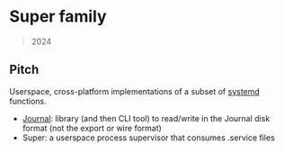 # Super family

> 2024

## Pitch

Userspace, cross-platform implementations of a subset of [systemd](https://systemd.io) functions.

- [Journal](https://github.com/passcod/journald-format): library (and then CLI tool) to read/write in the Journal disk format (not the export or wire format)
- Super: a userspace process supervisor that consumes .service files
